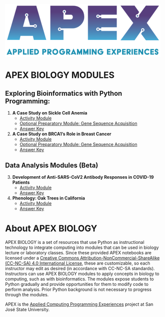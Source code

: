 
<img src="/imgs/APEX_logo.png" width="550">

# APEX BIOLOGY MODULES <a name="readme"></a>

## Exploring Bioinformatics with Python Programming: 
1. **A Case Study on Sickle Cell Anemia**
   * [Activity Module](https://colab.research.google.com/drive/1SWOs77vCVtgjdLvfP9XGzGfTyuuU07dz?usp=sharing)
   * [Optional Preparatory Module: Gene Sequence Acquisition](https://colab.research.google.com/drive/1uUQS4MNN5zIhHMq2Wb7gnLcZRMLjC1rE?usp=sharing)
   * [Answer Key](https://colab.research.google.com/drive/1nM6nva8SbEM_0IpWxE-_1E_ytiiFiF2g?usp=sharing)
2. **A Case Study on BRCA1’s Role in Breast Cancer**
   * [Activity Module](https://colab.research.google.com/drive/1sX8o-ZNQ-17oaqcD2B_GWAF2GxhjrtO2?usp=sharing)
   * [Optional Preparatory Module: Gene Sequence Acquisition](https://colab.research.google.com/drive/1kkDqyGAM-iAYfvUUaL-DqMxKDhCf6Mpa?usp=sharing)
   * [Answer Key](https://colab.research.google.com/drive/1rj16lYKMhhlj4MD6r2GPKl5_2vohLNq1?usp=sharing)

## Data Analysis Modules (Beta)
3. **Development of Anti-SARS-CoV2 Antibody Responses in COVID-19 Patients**
   * [Activity Module](https://colab.research.google.com/drive/1tHhxrOKlodUHpAjiAHGwV9tXuHZyzHUx?usp=sharing)
   * [Answer Key](https://colab.research.google.com/drive/1B4rQOAx37IfaaGJAX8rG3FhjRNVf2RNS?usp=sharing)
4. **Phenology: Oak Trees in California**
   * [Activity Module](https://colab.research.google.com/drive/1CUxuf5L1ErZv9S2og8Ue0bvZprQCZn6c?usp=sharing)
   * [Answer Key](https://colab.research.google.com/drive/1XvCZqLPeTErRbZqZ1GV3_DEuLAj5JbAu?usp=sharing)
  

# About APEX BIOLOGY

APEX BIOLOGY is a set of resources that use Python as instructional technology to integrate computing into modules that can be used in biology lecture or laboratory classes.  Since these provided APEX notebooks are licensed under a [Creative Commons Attribution-NonCommercial-ShareAlike (CC-NC-SA) 4.0 International License](http://creativecommons.org/licenses/by-nc-sa/4.0/), these are customizable, so each instructor may edit as desired (in accordance with CC-NC-SA standards). Instructors can use APEX BIOLOGY modules to apply concepts in biology to computing, such as with bioinformatics. The modules expose students to Python gradually and provide opportunities for them to modify code to perform analysis. Prior Python background is not necessary to progress through the modules.

APEX is the [Applied Computing Programming Experiences](https://sjsu.edu/apex/) project at San José State University.
